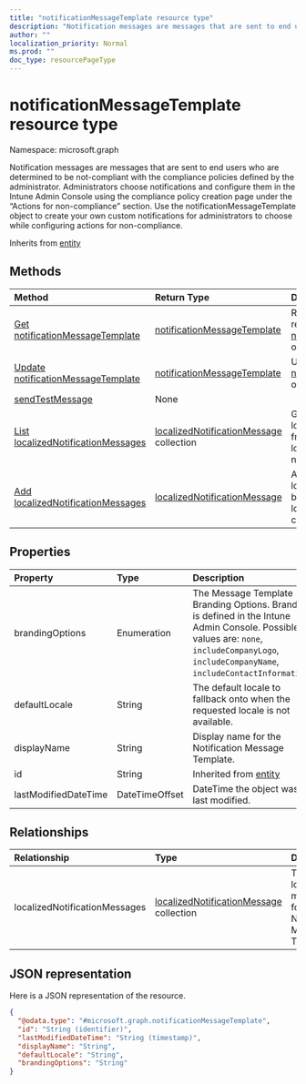 ```yaml
---
title: "notificationMessageTemplate resource type"
description: "Notification messages are messages that are sent to end users who are determined to be not-compliant with the compliance policies defined by the administrator. Administrators choose notifications and configure them in the Intune Admin Console using the compliance policy creation page under the “Actions for non-compliance” section. Use the notificationMessageTemplate object to create your own custom notifications for administrators to choose while configuring actions for non-compliance."
author: ""
localization_priority: Normal
ms.prod: ""
doc_type: resourcePageType
---
```


# notificationMessageTemplate resource type


Namespace: microsoft.graph

Notification messages are messages that are sent to end users who are determined to be not-compliant with the compliance policies defined by the administrator. Administrators choose notifications and configure them in the Intune Admin Console using the compliance policy creation page under the “Actions for non-compliance” section. Use the notificationMessageTemplate object to create your own custom notifications for administrators to choose while configuring actions for non-compliance.


Inherits from [entity](../resources/entity.md)

## Methods
|Method|Return Type|Description|
|:---|:---|:---|
|[Get notificationMessageTemplate](../api/notificationmessagetemplate-get.md)|[notificationMessageTemplate](../resources/notificationmessagetemplate.md)|Read properties and relationships of the [notificationMessageTemplate](../resources/notificationmessagetemplate.md) object.|
|[Update notificationMessageTemplate](../api/notificationmessagetemplate-update.md)|[notificationMessageTemplate](../resources/notificationmessagetemplate.md)|Update the properties of a [notificationMessageTemplate](../resources/notificationmessagetemplate.md) object.|
|[sendTestMessage](../api/notificationmessagetemplate-sendtestmessage.md)|None||
|[List localizedNotificationMessages](../api/notificationmessagetemplate-list-localizednotificationmessages.md)|[localizedNotificationMessage](../resources/localizednotificationmessage.md) collection|Get the localizedNotificationMessages from the localizedNotificationMessages navigation property.|
|[Add localizedNotificationMessages](../api/notificationmessagetemplate-post-localizednotificationmessages.md)|[localizedNotificationMessage](../resources/localizednotificationmessage.md)|Add localizedNotificationMessages by posting to the localizedNotificationMessages collection.|

## Properties
|Property|Type|Description|
|:---|:---|:---|
|brandingOptions|Enumeration|The Message Template Branding Options. Branding is defined in the Intune Admin Console. Possible values are: `none`, `includeCompanyLogo`, `includeCompanyName`, `includeContactInformation`.|
|defaultLocale|String|The default locale to fallback onto when the requested locale is not available.|
|displayName|String|Display name for the Notification Message Template.|
|id|String| Inherited from [entity](../resources/entity.md)|
|lastModifiedDateTime|DateTimeOffset|DateTime the object was last modified.|

## Relationships
|Relationship|Type|Description|
|:---|:---|:---|
|localizedNotificationMessages|[localizedNotificationMessage](../resources/localizednotificationmessage.md) collection|The list of localized messages for this Notification Message Template.|

## JSON representation
Here is a JSON representation of the resource.
<!-- {
  "blockType": "resource",
  "keyProperty": "id",
  "@odata.type": "microsoft.graph.notificationMessageTemplate",
  "baseType": "microsoft.graph.entity",
  "openType": false
}
-->
``` json
{
  "@odata.type": "#microsoft.graph.notificationMessageTemplate",
  "id": "String (identifier)",
  "lastModifiedDateTime": "String (timestamp)",
  "displayName": "String",
  "defaultLocale": "String",
  "brandingOptions": "String"
}
```

